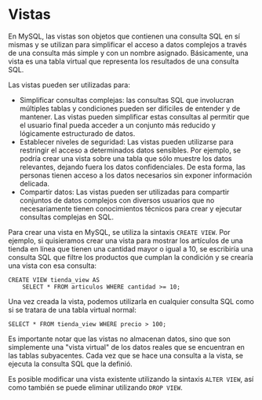 # Vistas

En MySQL, las vistas son objetos que contienen una consulta SQL en sí mismas y se utilizan para simplificar el acceso a datos complejos a través de una consulta más simple y con un nombre asignado. Básicamente, una vista es una tabla virtual que representa los resultados de una consulta SQL.

Las vistas pueden ser utilizadas para:

- Simplificar consultas complejas: las consultas SQL que involucran múltiples tablas y condiciones pueden ser difíciles de entender y de mantener. Las vistas pueden simplificar estas consultas al permitir que el usuario final pueda acceder a un conjunto más reducido y lógicamente estructurado de datos.
- Establecer niveles de seguridad: Las vistas pueden utilizarse para restringir el acceso a determinados datos sensibles. Por ejemplo, se podría crear una vista sobre una tabla que sólo muestre los datos relevantes, dejando fuera los datos confidenciales. De esta forma, las personas tienen acceso a los datos necesarios sin exponer información delicada.
- Compartir datos: Las vistas pueden ser utilizadas para compartir conjuntos de datos complejos con diversos usuarios que no necesariamente tienen conocimientos técnicos para crear y ejecutar consultas complejas en SQL.

Para crear una vista en MySQL, se utiliza la sintaxis `CREATE VIEW`. Por ejemplo, si quisieramos crear una vista para mostrar los artículos de una tienda en línea que tienen una cantidad mayor o igual a 10, se escribiría una consulta SQL que filtre los productos que cumplan la condición y se crearía una vista con esa consulta:

```mysql
CREATE VIEW tienda_view AS
    SELECT * FROM articulos WHERE cantidad >= 10;
```

Una vez creada la vista, podemos utilizarla en cualquier consulta SQL como si se tratara de una tabla virtual normal:

```mysql
SELECT * FROM tienda_view WHERE precio > 100;
```

Es importante notar que las vistas no almacenan datos, sino que son simplemente una "vista virtual" de los datos reales que se encuentran en las tablas subyacentes. Cada vez que se hace una consulta a la vista, se ejecuta la consulta SQL que la definió.

Es posible modificar una vista existente utilizando la sintaxis `ALTER VIEW`, así como también se puede eliminar utilizando `DROP VIEW`.